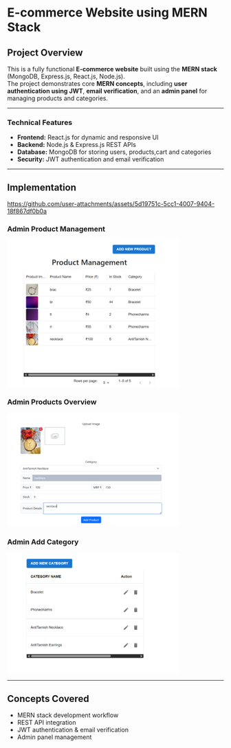 # E-commerce Website using MERN Stack

## Project Overview
This is a fully functional **E-commerce website** built using the **MERN stack** (MongoDB, Express.js, React.js, Node.js).  
The project demonstrates core **MERN concepts**, including **user authentication using JWT**, **email verification**, and an **admin panel** for managing products and categories.

---

### Technical Features
- **Frontend:** React.js for dynamic and responsive UI
- **Backend:** Node.js & Express.js REST APIs
- **Database:** MongoDB for storing users, products,cart and categories
- **Security:** JWT authentication and email verification

---

## Implementation

https://github.com/user-attachments/assets/5d19751c-5cc1-4007-9404-18f867df0b0a

### Admin Product Management
<img src="Admin_Product_management.png" alt="Admin_Product_management" width="400">

### Admin Products Overview
<img src="Admin_Product.png" alt="Admin_Product" width="400">

### Admin Add Category
<img src="Admin_addcategory.png" alt="Admin_addcategory" width="400">



---

## Concepts Covered
- MERN stack development workflow  
- REST API integration  
- JWT authentication & email verification  
- Admin panel management  

